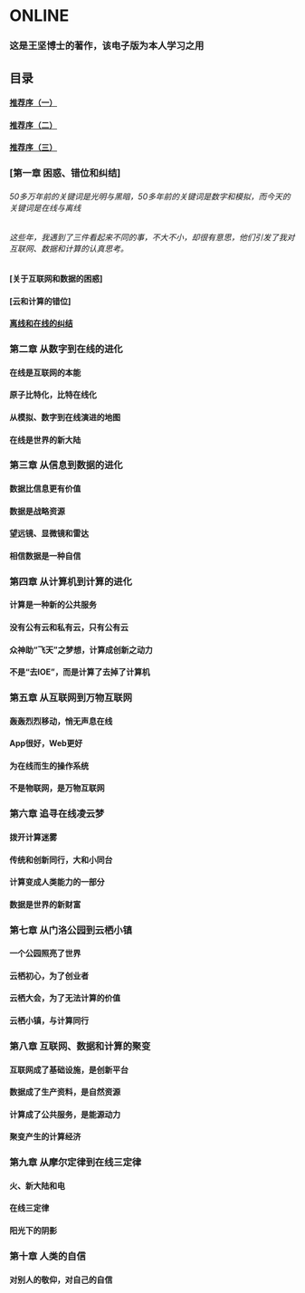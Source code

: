 # ONLINE
### 这是王坚博士的著作，该电子版为本人学习之用

## 目录
#### [推荐序（一）](https://github.com/9527001/online/blob/master/%E6%8E%A8%E8%8D%90%E5%BA%8F%EF%BC%88%E4%B8%80%EF%BC%89.md)
#### [推荐序（二）](https://github.com/9527001/online/blob/master/%E6%8E%A8%E8%8D%90%E5%BA%8F%EF%BC%88%E4%BA%8C%EF%BC%89.md)
#### [推荐序（三）](https://github.com/9527001/online/blob/master/%E6%8E%A8%E8%8D%90%E5%BA%8F%EF%BC%88%E4%B8%89%EF%BC%89.md)
### [第一章 困惑、错位和纠结]
###### 50多万年前的关键词是光明与黑暗，50多年前的关键词是数字和模拟，而今天的关键词是在线与离线
###### 这些年，我遇到了三件看起来不同的事，不大不小，却很有意思，他们引发了我对互联网、数据和计算的认真思考。
#### [关于互联网和数据的困惑]
#### [云和计算的错位]
#### [离线和在线的纠结](https://www.baidu.com/)
### 第二章 从数字到在线的进化
#### 在线是互联网的本能
#### 原子比特化，比特在线化
#### 从模拟、数字到在线演进的地图
#### 在线是世界的新大陆
### 第三章 从信息到数据的进化
#### 数据比信息更有价值
#### 数据是战略资源
#### 望远镜、显微镜和雷达
#### 相信数据是一种自信
### 第四章 从计算机到计算的进化
#### 计算是一种新的公共服务
#### 没有公有云和私有云，只有公有云
#### 众神助“飞天”之梦想，计算成创新之动力
#### 不是“去IOE”，而是计算了去掉了计算机
### 第五章 从互联网到万物互联网
#### 轰轰烈烈移动，悄无声息在线
#### App很好，Web更好
#### 为在线而生的操作系统
#### 不是物联网，是万物互联网

### 第六章 追寻在线凌云梦
#### 拨开计算迷雾
#### 传统和创新同行，大和小同台
#### 计算变成人类能力的一部分
#### 数据是世界的新财富

### 第七章 从门洛公园到云栖小镇
#### 一个公园照亮了世界
#### 云栖初心，为了创业者
#### 云栖大会，为了无法计算的价值
#### 云栖小镇，与计算同行

### 第八章 互联网、数据和计算的聚变
#### 互联网成了基础设施，是创新平台
#### 数据成了生产资料，是自然资源
#### 计算成了公共服务，是能源动力
#### 聚变产生的计算经济

### 第九章 从摩尔定律到在线三定律
#### 火、新大陆和电
#### 在线三定律
#### 阳光下的阴影

### 第十章 人类的自信
#### 对别人的敬仰，对自己的自信

